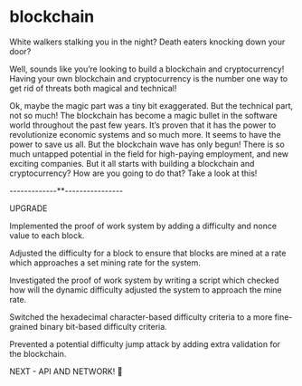 # blockchain



White walkers stalking you in the night? Death eaters knocking down your door?

Well, sounds like you’re looking to build a blockchain and cryptocurrency! Having your own blockchain and cryptocurrency is the number one way to get rid of threats both magical and technical!

Ok, maybe the magic part was a tiny bit exaggerated. But the technical part, not so much! The blockchain has become a magic bullet in the software world throughout the past few years. It’s proven that it has the power to revolutionize economic systems and so much more. It seems to have the power to save us all. But the blockchain wave has only begun! There is so much untapped potential in the field for high-paying employment, and new exciting companies. But it all starts with building a blockchain and cryptocurrency? How are you going to do that? Take a look at this!



-------------**----------------



UPGRADE


Implemented the proof of work system by adding a difficulty and nonce value to each block.

Adjusted the difficulty for a block to ensure that blocks are mined at a rate which approaches a set mining rate for the system.

Investigated the proof of work system by writing a script which checked how will the dynamic difficulty adjusted the system to approach the mine rate.

Switched the hexadecimal character-based difficulty criteria to a more fine-grained binary bit-based difficulty criteria.

Prevented a potential difficulty jump attack by adding extra validation for the blockchain.


NEXT - API AND NETWORK! 🦾

